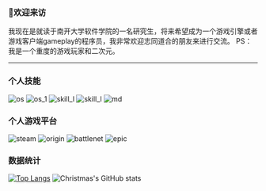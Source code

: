 ###  👋欢迎来访  
我现在是就读于南开大学软件学院的一名研究生，将来希望成为一个游戏引擎或者游戏客户端gameplay的程序员，我非常欢迎志同道合的朋友来进行交流。 PS：我是一个重度的游戏玩家和二次元。  

- - -

### 个人技能
 ![os](https://img.shields.io/badge/Windows-0078D6?style=for-the-badge&logo=windows&logoColor=white) 
 ![os_1](https://img.shields.io/badge/Ubuntu-E95420?style=for-the-badge&logo=ubuntu&logoColor=white)
 ![skill_l](https://img.shields.io/badge/C%2B%2B-00599C?style=for-the-badge&logo=c%2B%2B&logoColor=white)
 ![skill_l](https://img.shields.io/badge/Python-14354C?style=for-the-badge&logo=python&logoColor=white)
 ![md](https://img.shields.io/badge/Markdown-000000?style=for-the-badge&logo=markdown&logoColor=white)

### 个人游戏平台
 ![steam](https://img.shields.io/badge/Steam-000000?style=for-the-badge&logo=steam&logoColor=white)
 ![origin](https://img.shields.io/badge/Origin-148EFF?style=for-the-badge&logo=origin&logoColor=white)
 ![battlenet](https://img.shields.io/badge/Battle.net-000?style=for-the-badge&logo=battle.net&logoColor=148EFF)
 ![epic](https://img.shields.io/badge/Epic%20Games-313131?style=for-the-badge&logo=Epic%20Games&logoColor=white)
### 数据统计
[![Top Langs](https://github-readme-stats.vercel.app/api/top-langs/?username=halftheworldaway&layout=compact)](https://github.com/halftheworldaway/github-readme-stats)
![Christmas's GitHub stats](https://github-readme-stats.vercel.app/api?username=halftheworldaway&show_icons=true&theme=tokyonight)
